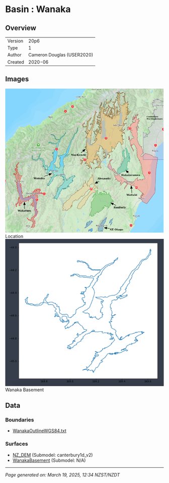 # Basin : Wanaka

## Overview
|         |                     |
|---------|---------------------|
| Version | 20p6           |
| Type    | 1        |
| Author  | Cameron Douglas (USER2020)            |
| Created | 2020-06           |


## Images
![](../images/basins/SI_mid.png) Location
![](../images/basins/wanaka_boundary.png) Wanaka Basement

## Data
### Boundaries
- [WanakaOutlineWGS84.txt](../../velocity_modelling/Data/USER20_BASINS/WanakaOutlineWGS84.txt)

### Surfaces
- [NZ_DEM](../../velocity_modelling/Data/DEM/NZ_DEM_HD.in) (Submodel: canterbury1d_v2)
- [WanakaBasement](../../velocity_modelling/Data/USER20_BASINS/wanaka_basin_grid_WGS84_v2.in) (Submodel: N/A)

---
*Page generated on: March 19, 2025, 12:34 NZST/NZDT*
